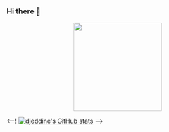 ### Hi there 👋
<div id="header" align="center">
  <img src="https://media.giphy.com/media/bi6RQ5x3tqoSI/giphy.gif" width="200"/>
</div>

<!--
**djedd1ne/djedd1ne** is a ✨ _special_ ✨ repository because its `README.md` (this file) appears on your GitHub profile.

Here are some ideas to get you started:

- 🔭 I’m currently working on ...
- 🌱 I’m currently learning ...
- 👯 I’m looking to collaborate on ...
- 🤔 I’m looking for help with ...
- 💬 Ask me about ...
- 📫 How to reach me: ...
- 😄 Pronouns: ...
- ⚡ Fun fact: ...
-->
  <--! [![djeddine's GitHub stats](https://github-readme-stats.vercel.app/api?username=djedd1ne)](https://github.com/djedd1ne/github-readme-stats) -->

